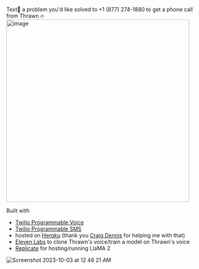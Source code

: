 
Text📲 a problem you'd like solved to +1 (877) 274-1880 to get a phone call from Thrawn 🔥 <img width="480" alt="image" src="https://github.com/elizabethsiegle/sms-thrawn-voice/assets/8932430/ac0debac-1a30-4540-b34a-b7973bfd4203">

Built with 
- [Twilio Programmable Voice](https://www.twilio.com/docs/voice)
- [Twilio Programmable SMS](https://www.twilio.com/docs/sms)
- hosted on [Heroku](https://www.heroku.com/) (thank you [Craig Dennis](https://twitter.com/craigsdennis) for helping me with that)
- [Eleven Labs](https://elevenlabs.io/) to clone Thrawn's voice/train a model on Thrawn's voice
- [Replicate](https://replicate.com/) for hosting/running LlaMA 2

![Screenshot 2023-10-03 at 12 46 21 AM](https://github.com/elizabethsiegle/sms-thrawn-voice/assets/8932430/7cd7d748-820e-480f-9785-383027780d0e)
